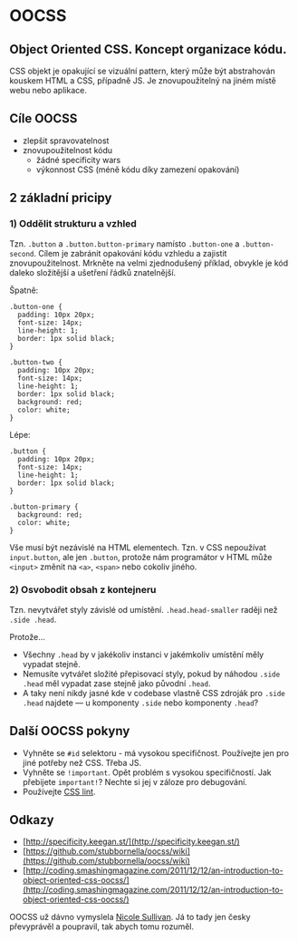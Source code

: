 # OOCSS

## Object Oriented CSS. Koncept organizace kódu.

CSS objekt je opakující se vizuální pattern, který může být abstrahován kouskem HTML a CSS, případně JS. Je znovupoužitelný na jiném místě webu nebo aplikace.

## Cíle OOCSS

* zlepšit spravovatelnost 
* znovupoužitelnost kódu
  * žádné specificity wars
  * výkonnost CSS (méně kódu díky zamezení opakování)
  
  
## 2 základní pricipy

### 1) Oddělit strukturu a vzhled  

Tzn. `.button` a `.button.button-primary` namísto `.button-one` a `.button-second`. Cílem je zabránit opakování kódu vzhledu a zajistit znovupoužitelnost. Mrkněte na velmi zjednodušený příklad, obvykle je kód daleko složitější a ušetření řádků znatelnější.

Špatně:

	.button-one {
	  padding: 10px 20px;
	  font-size: 14px;
	  line-height: 1;
	  border: 1px solid black;
	}
	
	.button-two {
	  padding: 10px 20px;
	  font-size: 14px;
	  line-height: 1;
	  border: 1px solid black;
	  background: red;
	  color: white;
	}

Lépe:

	.button {
	  padding: 10px 20px;
	  font-size: 14px;
	  line-height: 1;
	  border: 1px solid black;
	}
	
	.button-primary {
	  background: red;
	  color: white;
	}

Vše musí být nezávislé na HTML elementech. Tzn. v CSS nepoužívat `input.button`, ale jen `.button`, protože nám programátor v HTML může `<input>` změnit na `<a>`, `<span>` nebo cokoliv jiného.

### 2) Osvobodit obsah z kontejneru

Tzn. nevytvářet styly závislé od umístění. `.head.head-smaller` raději než `.side .head`.

Protože…

* Všechny `.head` by v jakékoliv instanci v jakémkoliv umístění měly vypadat stejně.
* Nemusíte vytvářet složité přepisovací styly, pokud by náhodou `.side .head` měl vypadat zase stejně jako původní `.head`.
* A taky není nikdy jasné kde v codebase vlastně CSS zdroják pro `.side .head` najdete — u komponenty `.side` nebo komponenty `.head`?

## Další OOCSS pokyny

* Vyhněte se `#id` selektoru - má vysokou specifičnost. Používejte jen pro jiné potřeby než CSS. Třeba JS.
* Vyhněte se `!important`. Opět problém s vysokou specifičností. Jak přebijete `important!`? Nechte si jej v záloze pro debugování.
* Používejte [CSS lint](http://csslint.net/).

## Odkazy

* [http://specificity.keegan.st/](http://specificity.keegan.st/)
* [https://github.com/stubbornella/oocss/wiki](https://github.com/stubbornella/oocss/wiki)
* [http://coding.smashingmagazine.com/2011/12/12/an-introduction-to-object-oriented-css-oocss/](http://coding.smashingmagazine.com/2011/12/12/an-introduction-to-object-oriented-css-oocss/)

OOCSS už dávno vymyslela [Nicole Sullivan](http://www.stubbornella.org/content/). Já to tady jen česky převyprávěl a poupravil, tak abych tomu rozuměl.






